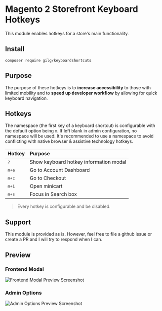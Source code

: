 # Magento 2 Storefront Keyboard Hotkeys

This module enables hotkeys for a store's main functionality.

## Install

`composer require gilg/keyboardshortcuts`

## Purpose

The purpose of these hotkeys is to **increase accessibility** to those with limited mobility and to **speed up developer workflow** by allowing for quick keyboard navigation.

## Hotkeys

The namespace (the first key of a keyboard shortcut) is configurable with the default option being `m`. If left blank in admin configuration, no namespace will be used. It's recommended to use a namespace to avoid conflicting with native browser & assistive technology hotkeys.

| Hotkey | Purpose |
| :------------------- | :----------------- |
| <kbd>?</kbd> | Show keyboard hotkey information modal
| <kbd>m+e</kbd> | Go to Account Dashboard
| <kbd>m+c</kbd> | Go to Checkout
| <kbd>m+i</kbd> | Open minicart
| <kbd>m+s</kbd> | Focus in Search box

> Every hotkey is configurable and be disabled.

## Support

This module is provided as is. However, feel free to file a github issue or create a PR and I will try to respond when I can.

## Preview

### Frontend Modal

![Frontend Modal Preview Screenshot](https://user-images.githubusercontent.com/3484527/41502655-28b0c866-718d-11e8-9b41-118c7a7d552d.png)

### Admin Options

![Admin Options Preview Screenshot](https://user-images.githubusercontent.com/3484527/41502671-66f0b744-718d-11e8-9d17-dfa4b4779956.png)
